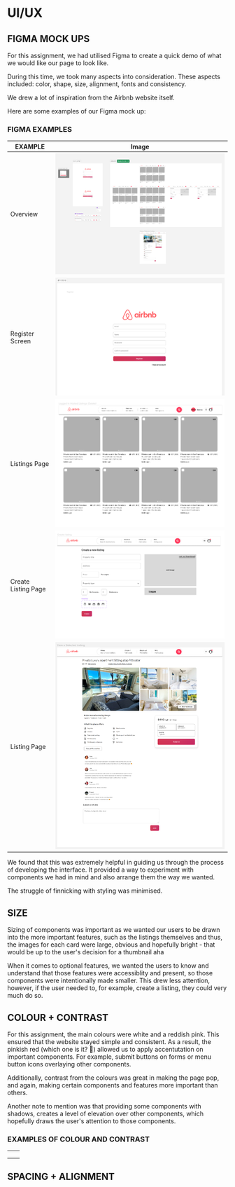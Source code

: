 # UI/UX

## FIGMA MOCK UPS

For this assignment, we had utilised Figma to create a quick demo of what we would like our page to look like.

During this time, we took many aspects into consideration. These aspects included: color, shape, size, alignment, fonts and consistency.

We drew a lot of inspiration from the Airbnb website itself.

Here are some examples of our Figma mock up:

### FIGMA EXAMPLES

| EXAMPLE             | Image                                                     |
| ------------------- | --------------------------------------------------------- |
| Overview            | ![Overview](./mdAssets/bonusAssets/figma1.png)            |
| Register Screen     | ![Register Screen](./mdAssets/bonusAssets/figma2.png)     |
| Listings Page       | ![Listings Page](./mdAssets/bonusAssets/figma3.png)       |
| Create Listing Page | ![Create Listing Page](./mdAssets/bonusAssets/figma4.png) |
| Listing Page        | ![Listing Page](./mdAssets/bonusAssets/figma5.png)        |

We found that this was extremely helpful in guiding us through the process of developing the interface. It provided a way to experiment with components we had in mind and also arrange them the way we wanted.

The struggle of finnicking with styling was minimised.

## SIZE

Sizing of components was important as we wanted our users to be drawn into the more important features, such as the listings themselves and thus, the images for each card were large, obvious and hopefully bright - that would be up to the user's decision for a thumbnail aha

When it comes to optional features, we wanted the users to know and understand that those features were accessiblity and present, so those components were intentionally made smaller. This drew less attention, however, if the user needed to, for example, create a listing, they could very much do so.

## COLOUR + CONTRAST

For this assignment, the main colours were white and a reddish pink. This ensured that the website stayed simple and consistent. As a result, the pinkish red (which one is it? 👀) allowed us to apply accentutation on important components. For example, submit buttons on forms or menu button icons overlaying other components.

Additionally, contrast from the colours was great in making the page pop, and again, making certain components and features more important than others.

Another note to mention was that providing some components with shadows, creates a level of elevation over other components, which hopefully draws the user's attention to those components.

### EXAMPLES OF COLOUR AND CONTRAST

|     |     |
| --- | --- |
|     |     |
|     |     |
|     |     |

## SPACING + ALIGNMENT
